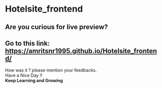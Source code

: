 # Hotelsite_frontend
Are you curious for live preview?
----------------------------------
Go to this link:  https://amritsnr1995.github.io/Hotelsite_frontend/
-------------------------------------------------------------------
How was it ? please  mention your feedbacks.<br>
Have a Nice Day !!<br><b> Keep Learning and Growing</b> 
